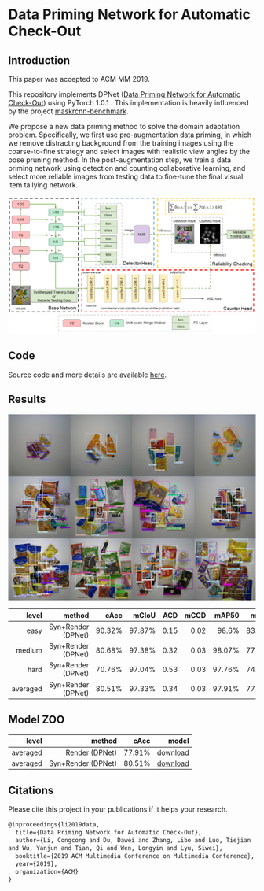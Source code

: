 # Data Priming Network for Automatic Check-Out

Introduction
-----------------
This paper was accepted to ACM MM 2019.

This repository implements DPNet ([Data Priming Network for Automatic Check-Out](https://arxiv.org/abs/1904.04978)) using PyTorch 1.0.1 . This implementation is heavily influenced by the project [maskrcnn-benchmark](https://github.com/facebookresearch/maskrcnn-benchmark).

We propose a new data priming method
to solve the domain adaptation problem. Specifically, we first use
pre-augmentation data priming, in which we remove distracting
background from the training images using the coarse-to-fine strategy and select images with realistic view angles by the pose pruning
method. In the post-augmentation step, we train a data priming
network using detection and counting collaborative learning, and
select more reliable images from testing data to fine-tune the final
visual item tallying network.

![DPNet](DPNet.png)

## Code

Source code and more details are available [here](https://isrc.iscas.ac.cn/gitlab/research/acm-mm-2019-ACO).


## Results

![DPNet](results.png)

|    level |      method        |   cAcc |  mCIoU |  ACD | mCCD |  mAP50 |   mmAP |
|     ---: |               ---: |   ---: |   ---: | ---: | ---: |   ---: |   ---: |
|     easy | Syn+Render (DPNet) | 90.32% | 97.87% | 0.15 | 0.02 |  98.6% | 83.07% |
|   medium | Syn+Render (DPNet) | 80.68% | 97.38% | 0.32 | 0.03 | 98.07% | 77.25% |
|     hard | Syn+Render (DPNet) | 70.76% | 97.04% | 0.53 | 0.03 | 97.76% | 74.95% |
| averaged | Syn+Render (DPNet) | 80.51% | 97.33% | 0.34 | 0.03 | 97.91% | 77.04% |

## Model ZOO

|    level |      method        |   cAcc |  model |
|     ---: |               ---: |   ---: |   ---: |
| averaged | Render (DPNet) | 77.91% | [download](https://github.com/lufficc/DPNet/releases/download/0.1/render_finetune.pth) |
| averaged | Syn+Render (DPNet) | 80.51% | [download](https://github.com/lufficc/DPNet/releases/download/0.1/syn_render_finetune.pth) |


## Citations
Please cite this project in your publications if it helps your research. 
```
@inproceedings{li2019data,
  title={Data Priming Network for Automatic Check-Out},
  author={Li, Congcong and Du, Dawei and Zhang, Libo and Luo, Tiejian and Wu, Yanjun and Tian, Qi and Wen, Longyin and Lyu, Siwei},
  booktitle={2019 ACM Multimedia Conference on Multimedia Conference},
  year={2019},
  organization={ACM}
}
```